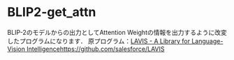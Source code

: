 # BLIP2-get_attn
BLIP-2のモデルからの出力としてAttention Weightの情報を出力するように改変したプログラムになります．
原プログラム：[LAVIS - A Library for Language-Vision Intelligence](https://github.com/salesforce/LAVIS)https://github.com/salesforce/LAVIS
